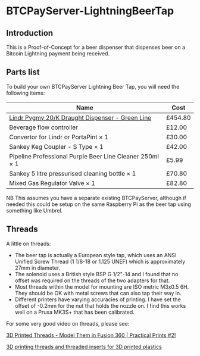 # BTCPayServer-LightningBeerTap

## Introduction

This is a Proof-of-Concept for a beer dispenser that dispenses beer on a Bitcoin Lightning payment being received.

## Parts list

To build your own BTCPayServer Lightning Beer Tap, you will need the following items:

| Name                                                                                                                                  | Cost        |
| ------------------------------------------------------------------------------------------------------------------------------------- | ----------- |
| [Lindr Pygmy 20/K Draught Dispenser - Green Line](https://www.draughtbeeronline.com/product/pygmy-25-k-single-tap-dispenser/)     | £454.80     |
| Beverage flow controller                                                                                                          | £12.00      |
| Convertor for Lindr or PortaPint × 1 | £30.00 |
| Sankey Keg Coupler - S Type × 1 | £42.00 |
| Pipeline Professional Purple Beer Line Cleaner 250ml × 1 | £5.99 |
| Sankey 5 litre pressurised cleaning bottle × 1 | £70.80 |
| Mixed Gas Regulator Valve × 1 | £82.80 |

NB This assumes you have a separate existing BTCPayServer, although if needed this could be setup on the same Raspberry Pi as the beer tap using something like Umbrel.

## Threads

A little on threads:

- The beer tap is actually a European style tap, which uses an ANSI Unified Screw Thread (1 1/8-18 or 1.125 UNEF) which is approximately 27mm in diameter.
- The solenoid uses a British style BSP G 1/2"-14 and I found that no offset was required on the threads of the two adapters for that.
- Most threads within the model for mounting are ISO metric M3x0.5 6H. They should be OK with metal screws that can also tap their way in.
- Different printers have varying accuracies of printing. I have set the offset of -0.2mm for the nut that holds the nozzle on. I find this works well on a Prusa MK3S+ that has been calibrated.

For some very good video on threads, please see:

[3D Printed Threads - Model Them in Fusion 360 | Practical Prints #2!](https://www.youtube.com/watch?v=aGWrFeu8Hv0)

[3D printing threads and threaded inserts for 3D printed plastics](https://formlabs.com/blog/adding-screw-threads-3d-printed-parts/)
